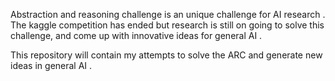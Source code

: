 Abstraction and reasoning challenge is an unique challenge for AI research . The kaggle competition has ended but 
research is still on going to solve this challenge, and come up with innovative ideas for general AI .

 This repository will contain my attempts to solve the ARC and generate new ideas in general AI .
 
 
